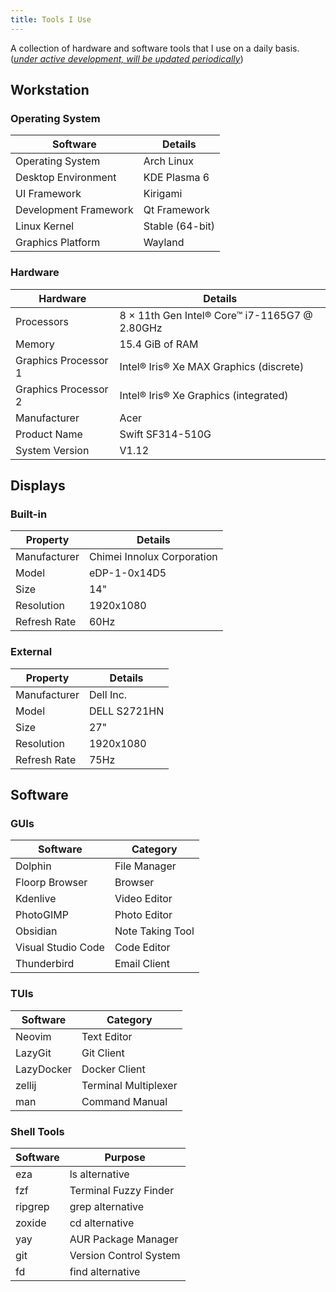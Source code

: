 ```yaml
---
title: Tools I Use
---
```


<!--
This website is only meant to showcase the work and and skills of the author,
on a professional level. It also has a blog, containing the author's observations
and opinions on various topics. The views expressed are the author's own.
Copyright (C) 2025  T L Naparajith

This program is free software: you can redistribute it and/or modify
it under the terms of the GNU Affero General Public License Version 3 as published
by the Free Software Foundation.

This program is distributed in the hope that it will be useful,
but WITHOUT ANY WARRANTY; without even the implied warranty of
MERCHANTABILITY or FITNESS FOR A PARTICULAR PURPOSE.  See the
GNU Affero General Public License for more details.

You should have received a copy of the GNU Affero General Public License
along with this program.  If not, see <https://www.gnu.org/licenses/agpl-3.0.txt>.

Contact me through electronic mail: <naparajith@duck.com>
-->

A collection of hardware and software tools that I use on a daily basis.
(_<u>under active development, will be updated periodically</u>_)

## Workstation

### Operating System

| Software              | Details         |
| --------------------- | --------------- |
| Operating System      | Arch Linux      |
| Desktop Environment   | KDE Plasma 6    |
| UI Framework          | Kirigami        |
| Development Framework | Qt Framework    |
| Linux Kernel          | Stable (64-bit) |
| Graphics Platform     | Wayland         |

### Hardware

| Hardware             | Details                                         |
| -------------------- | ----------------------------------------------- |
| Processors           | 8 × 11th Gen Intel® Core™ i7-1165G7 @ 2.80GHz |
| Memory               | 15.4 GiB of RAM                                 |
| Graphics Processor 1 | Intel® Iris® Xe MAX Graphics (discrete)       |
| Graphics Processor 2 | Intel® Iris® Xe Graphics (integrated)         |
| Manufacturer         | Acer                                            |
| Product Name         | Swift SF314-510G                                |
| System Version       | V1.12                                           |

## Displays

### Built-in

| Property     | Details                    |
| ------------ | -------------------------- |
| Manufacturer | Chimei Innolux Corporation |
| Model        | eDP-1-0x14D5               |
| Size         | 14"                        |
| Resolution   | 1920x1080                  |
| Refresh Rate | 60Hz                       |

### External

| Property     | Details      |
| ------------ | ------------ |
| Manufacturer | Dell Inc.    |
| Model        | DELL S2721HN |
| Size         | 27"          |
| Resolution   | 1920x1080    |
| Refresh Rate | 75Hz         |

## Software

### GUIs

| Software           | Category         |
| ------------------ | ---------------- |
| Dolphin            | File Manager     |
| Floorp Browser     | Browser          |
| Kdenlive           | Video Editor     |
| PhotoGIMP          | Photo Editor     |
| Obsidian           | Note Taking Tool |
| Visual Studio Code | Code Editor      |
| Thunderbird        | Email Client     |

### TUIs

| Software   | Category             |
| ---------- | -------------------- |
| Neovim     | Text Editor          |
| LazyGit    | Git Client           |
| LazyDocker | Docker Client        |
| zellij     | Terminal Multiplexer |
| man        | Command Manual       |

### Shell Tools

| Software | Purpose                |
| -------- | ---------------------- |
| eza      | ls alternative         |
| fzf      | Terminal Fuzzy Finder  |
| ripgrep  | grep alternative       |
| zoxide   | cd alternative         |
| yay      | AUR Package Manager    |
| git      | Version Control System |
| fd       | find alternative       |

